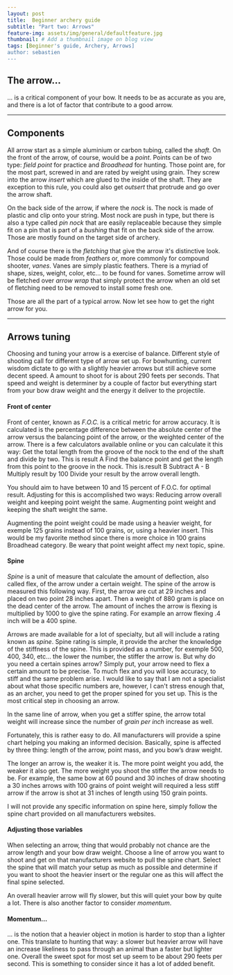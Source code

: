 ```yaml
---
layout: post
title:  Beginner archery guide
subtitle: "Part two: Arrows"
feature-img: assets/img/general/defaultfeature.jpg
thumbnail: # Add a thumbnail image on blog view
tags: [Beginner's guide, Archery, Arrows]
author: sebastien
---
```


## The arrow…

… is a critical component of your bow. It needs to be as accurate as you are, and there is a lot of factor that contribute to a good arrow.

*****

## Components

All arrow start as a simple aluminium or carbon tubing, called the *shaft*. On the front of the arrow, of course, would be a *point*. Points can be of two type: *field point* for practice and *Broadhead* for hunting. Those point are, for the most part, screwed in and are rated by weight using grain. They screw into the arrow *insert* which are glued to the inside of the shaft. They are exception to this rule, you could also get *outsert* that protrude and go over the arrow shaft.

On the back side of the arrow, if where the *nock* is. The nock is made of plastic and clip onto your string. Most nock are push in type, but there is also a type called *pin nock* that are easily replaceable because they simple fit on a pin that is part of a *bushing* that fit on the back side of the arrow. Those are mostly found on the target side of archery.

And of course there is the *fletching* that give the arrow it's distinctive look. Those could be made from *feathers* or, more commonly for compound shooter, *vanes*. Vanes are simply plastic feathers. There is a myriad of shape, sizes, weight, color, etc… to be found for vanes. Sometime arrow will be fletched over *arrow wrap* that simply protect the arrow when an old set of fletching need to be removed to install some fresh one.

Those are all the part of a typical arrow. Now let see how to get the right arrow for you.

*****

## Arrows tuning

Choosing and tuning your arrow is a exercise of balance. Different style of shooting call for different type of arrow set up. For bowhunting, current wisdom dictate to go with a slightly heavier arrows but still achieve some decent speed. A amount to shoot for is about 290 feets per seconds. That speed and weight is determiner by a couple of factor but everything start from your bow draw weight and the energy it deliver to the projectile.

#### Front of center

Front of center, known as *F.O.C.* is a critical metric for arrow accuracy. It is calculated is the percentage difference between the absolute center of the arrow versus the balancing point of the arrow, or the weighted center of the arrow.
There is a few calculators available online or  you can calculate it this way:
Get the total length from the groove of the nock to the end of the shaft and divide by two. This is result A
Find the balance point and get the length from this point to the groove in the nock. This is.result B
Subtract A - B
Multiply result by 100
Divide your result by the arrow overall length.

You should aim to have between 10 and 15 percent of F.O.C. for optimal result. Adjusting for this is accomplished two ways:
Reducing arrow overall weight and keeping point weight the same.
Augmenting point weight and keeping the shaft weight the same.

Augmenting the point weight could be made using a heavier weight, for exemple 125 grains instead of 100 grains, or, using a heavier insert. This would be my favorite method since there is more choice in 100 grains Broadhead category. Be weary that point weight affect my next topic, spine.

#### Spine

*Spine* is a unit of measure that calculate the amount of deflection, also called flex, of the arrow under a certain weight. The spine of the arrow is measured this following way. First, the arrow are cut at 29 inches and placed on two point 28 inches apart. Then a weight of 880 gram is place on the dead center of the arrow. The amount of inches the arrow is flexing is multiplied by 1000 to give the spine rating. For example an arrow flexing .4 inch will be a 400 spine.

Arrows are made available for a lot of specialty, but all will include a rating known as *spine*. Spine rating is simple, it provide the archer the knowledge of the stiffness of the spine. This is provided as a number, for exemple 500, 400, 340, etc… the lower the number, the stiffer the arrow is. But why do you need a certain spines arrow? Simply put, your arrow need to flex a certain amount to be precise. To much flex and you will lose accuracy, to stiff and the same problem arise. I would like to say that I am not a specialist about what those specific numbers are, however, I can't stress enough that, as an archer, you need to get the proper spined for you set up. This is the most critical step in choosing an arrow.

In the same line of arrow, when you get a stiffer spine, the arrow total weight will increase since the number of *grain per inch* increase as well.

Fortunately, this is rather easy to do. All manufacturers will provide a spine chart helping you making an informed decision. Basically, spine is affected by three thing: length of the arrow, point mass, and you bow’s draw weight.

The longer an arrow is, the weaker it is. The more point weight you add, the weaker it also get. The more weight you shoot the stiffer the arrow needs to be. For example, the same bow at 60 pound and 30 inches of draw shooting a 30 inches arrows with 100 grains of point weight will required a less stiff arrow if the arrow is shot at 31 inches of length using 150 grain points.

I will not provide any specific information on spine here, simply follow the spine chart provided on all manufacturers websites.

#### Adjusting those variables

When selecting an arrow, thing that would probably not chance are the arrow length and your bow draw weight. Choose a line of arrow you want to shoot and get on that manufacturers website to pull the spine chart. Select the spine that will match your setup as much as possible and determine if you want to shoot the heavier insert or the regular one as this will affect the final spine selected.

An overall heavier arrow will fly slower, but this will quiet your bow by quite a lot. There is also another factor to consider *momentum*.

#### Momentum…

… is the notion that a heavier object in motion is harder to stop than a lighter one. This translate to hunting that way: a slower but heavier arrow will have an increase likeliness to pass through an animal than a faster but lighter one. Overall the sweet spot for most set up seem to be about 290 feets per second. This is something to consider since it has a lot of added benefit.

